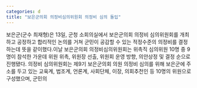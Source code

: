 ```yaml
---
categories: d
title: "보은군의회 의정비심의위원회 의정비 심의 돌입"
---
```

보은군(군수 최재형)은 13일, 군청 소회의실에서 보은군의회 의정비 심의위원회를 개최하고 공정하고 합리적인 논의를 거쳐 군민이 공감할 수 있는 적정수준의 의정비를 결정하는데 뜻을 같이했다.이날 보은군의회 의정비심의위원회는 위촉직 심의위원 10명 중 9명이 참석한 가운데 위원 위촉, 위원장 선출, 위원회 운영 방향, 의안상정 및 결정 순으로 진행됐다. 의정비 심의위원회는 제9기 보은군의회 의원 의정비 심의를 위해 보은군에 주소를 두고 있는 교육계, 법조계, 언론계, 사회단체, 이장, 의회추천인 등 10명의 위원으로 구성했으며, 군민의